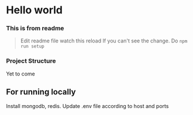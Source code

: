 # Hello world

### This is from readme

> Edit readme file watch this reload
> If you can't see the change. Do `npm run setup`

### Project Structure

Yet to come

## For running locally

Install mongodb, redis.
Update .env file according to host and ports
